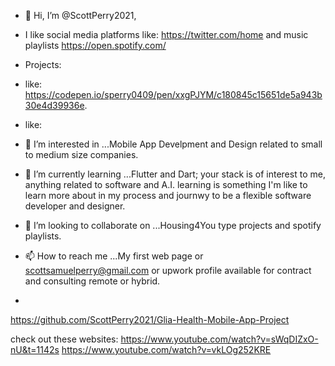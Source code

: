 - 👋 Hi, I’m @ScottPerry2021, 

- I like social media platforms like: https://twitter.com/home and music playlists https://open.spotify.com/
- Projects:
- like: https://codepen.io/sperry0409/pen/xxgPJYM/c180845c15651de5a943b30e4d39936e.
- like: 

- 👀 I’m interested in ...Mobile App Develpment and Design related to small to medium size companies.
- 🌱 I’m currently learning ...Flutter and Dart; your stack is of interest to me, anything related to software and A.I. learning is something I'm like to learn more about in my process and journwy to be a flexible software developer and designer.


- 💞️ I’m looking to collaborate on ...Housing4You type projects and spotify playlists.
- 📫 How to reach me ...My first web page or scottsamuelperry@gmail.com or upwork profile available for contract and consulting remote or hybrid.
-

https://github.com/ScottPerry2021/Glia-Health-Mobile-App-Project

check out these websites:
https://www.youtube.com/watch?v=sWqDIZxO-nU&t=1142s
https://www.youtube.com/watch?v=vkLOg252KRE 






<!---
ScottPerry2021/ScottPerry2021 is a ✨ special ✨ repository because its `README.md` (this file) appears on your GitHub profile.
You can click the Preview link to take a look at your changes.
--->
